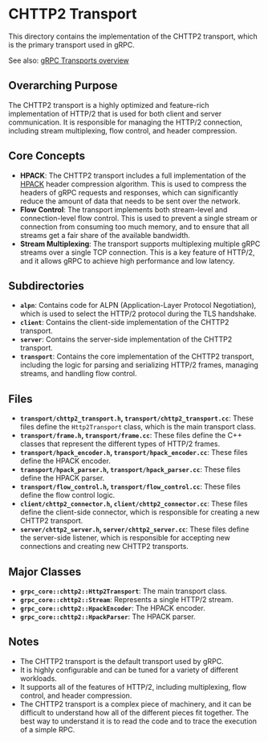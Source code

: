 # CHTTP2 Transport

This directory contains the implementation of the CHTTP2 transport, which is the primary transport used in gRPC.

See also: [gRPC Transports overview](../GEMINI.md)

## Overarching Purpose

The CHTTP2 transport is a highly optimized and feature-rich implementation of HTTP/2 that is used for both client and server communication. It is responsible for managing the HTTP/2 connection, including stream multiplexing, flow control, and header compression.

## Core Concepts

*   **HPACK**: The CHTTP2 transport includes a full implementation of the [HPACK](https://httpwg.org/specs/rfc7541.html) header compression algorithm. This is used to compress the headers of gRPC requests and responses, which can significantly reduce the amount of data that needs to be sent over the network.
*   **Flow Control**: The transport implements both stream-level and connection-level flow control. This is used to prevent a single stream or connection from consuming too much memory, and to ensure that all streams get a fair share of the available bandwidth.
*   **Stream Multiplexing**: The transport supports multiplexing multiple gRPC streams over a single TCP connection. This is a key feature of HTTP/2, and it allows gRPC to achieve high performance and low latency.

## Subdirectories

*   **`alpn`**: Contains code for ALPN (Application-Layer Protocol Negotiation), which is used to select the HTTP/2 protocol during the TLS handshake.
*   **`client`**: Contains the client-side implementation of the CHTTP2 transport.
*   **`server`**: Contains the server-side implementation of the CHTTP2 transport.
*   **`transport`**: Contains the core implementation of the CHTTP2 transport, including the logic for parsing and serializing HTTP/2 frames, managing streams, and handling flow control.

## Files

*   **`transport/chttp2_transport.h`, `transport/chttp2_transport.cc`**: These files define the `Http2Transport` class, which is the main transport class.
*   **`transport/frame.h`, `transport/frame.cc`**: These files define the C++ classes that represent the different types of HTTP/2 frames.
*   **`transport/hpack_encoder.h`, `transport/hpack_encoder.cc`**: These files define the HPACK encoder.
*   **`transport/hpack_parser.h`, `transport/hpack_parser.cc`**: These files define the HPACK parser.
*   **`transport/flow_control.h`, `transport/flow_control.cc`**: These files define the flow control logic.
*   **`client/chttp2_connector.h`, `client/chttp2_connector.cc`**: These files define the client-side connector, which is responsible for creating a new CHTTP2 transport.
*   **`server/chttp2_server.h`, `server/chttp2_server.cc`**: These files define the server-side listener, which is responsible for accepting new connections and creating new CHTTP2 transports.

## Major Classes

*   **`grpc_core::chttp2::Http2Transport`**: The main transport class.
*   **`grpc_core::chttp2::Stream`**: Represents a single HTTP/2 stream.
*   **`grpc_core::chttp2::HpackEncoder`**: The HPACK encoder.
*   **`grpc_core::chttp2::HpackParser`**: The HPACK parser.

## Notes

*   The CHTTP2 transport is the default transport used by gRPC.
*   It is highly configurable and can be tuned for a variety of different workloads.
*   It supports all of the features of HTTP/2, including multiplexing, flow control, and header compression.
*   The CHTTP2 transport is a complex piece of machinery, and it can be difficult to understand how all of the different pieces fit together. The best way to understand it is to read the code and to trace the execution of a simple RPC.
